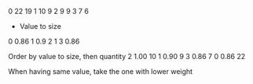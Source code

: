 0 22 19
1 10  9
2  9  9
3  7  6

- Value to size

0 0.86
1 0.9
2 1
3 0.86

Order by value to size, then quantity
2 1.00 10
1 0.90  9
3 0.86  7
0 0.86 22

When having same value, take the one with lower weight

